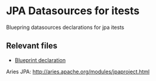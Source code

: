 # JPA Datasources for itests

Bluepring datasources declarations for jpa itests

## Relevant files

* [Blueprint declaration](https://github.com/OsgiliathEnterprise/net.osgiliath.parent/blob/master/net.osgiliath.framework/net.osgiliath.features.karaf-features/net.osgiliath.features.karaf-features.itests/net.osgiliath.features.karaf-features.itests.database/src/main/resources/OSGI-INF/blueprint/database.osgi.xml)

Aries JPA: http://aries.apache.org/modules/jpaproject.html